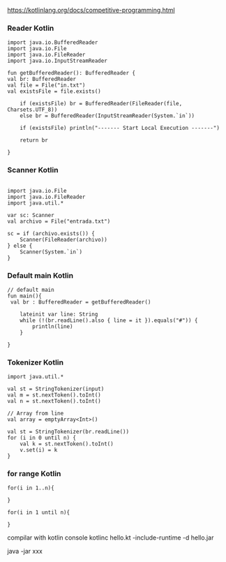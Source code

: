 
https://kotlinlang.org/docs/competitive-programming.html
### Reader Kotlin

```
import java.io.BufferedReader
import java.io.File
import java.io.FileReader
import java.io.InputStreamReader

fun getBufferedReader(): BufferedReader {
val br: BufferedReader
val file = File("in.txt")
val existsFile = file.exists()

    if (existsFile) br = BufferedReader(FileReader(file, Charsets.UTF_8))
    else br = BufferedReader(InputStreamReader(System.`in`))

    if (existsFile) println("------- Start Local Execution -------")

    return br

}
```

### Scanner Kotlin

```

import java.io.File
import java.io.FileReader
import java.util.*

var sc: Scanner
val archivo = File("entrada.txt")

sc = if (archivo.exists()) {
    Scanner(FileReader(archivo))
} else {
    Scanner(System.`in`)
}
```

### Default main Kotlin

```
// default main
fun main(){
 val br : BufferedReader = getBufferedReader()

    lateinit var line: String
    while (!(br.readLine().also { line = it }).equals("#")) {
        println(line)
    }

}

```

### Tokenizer Kotlin

```
import java.util.*

val st = StringTokenizer(input)
val m = st.nextToken().toInt()
val n = st.nextToken().toInt()

// Array from line
val array = emptyArray<Int>()

val st = StringTokenizer(br.readLine())
for (i in 0 until n) {
    val k = st.nextToken().toInt()
    v.set(i) = k
}
```

### for range Kotlin

```
for(i in 1..n){

}

for(i in 1 until n){

}
```

compilar with kotlin console
kotlinc hello.kt -include-runtime -d hello.jar

java -jar xxx
